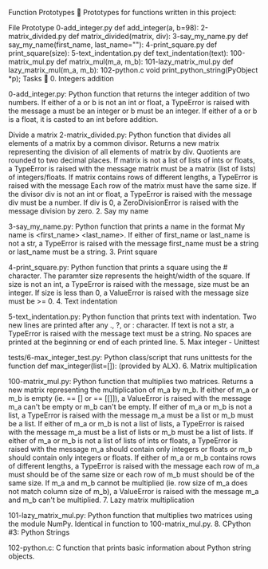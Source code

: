 Function Prototypes 💾 Prototypes for functions written in this project:

File Prototype 0-add_integer.py def add_integer(a, b=98): 2-matrix_divided.py def matrix_divided(matrix, div): 3-say_my_name.py def say_my_name(first_name, last_name=""): 4-print_square.py def print_square(size): 5-text_indentation.py def text_indentation(text): 100-matrix_mul.py def matrix_mul(m_a, m_b): 101-lazy_matrix_mul.py def lazy_matrix_mul(m_a, m_b): 102-python.c void print_python_string(PyObject *p); Tasks 📃 0. Integers addition

0-add_integer.py: Python function that returns the integer addition of two numbers. If either of a or b is not an int or float, a TypeError is raised with the message a must be an integer or b must be an integer. If either of a or b is a float, it is casted to an int before addition.

Divide a matrix
2-matrix_divided.py: Python function that divides all elements of a matrix by a common divisor. Returns a new matrix representing the division of all elements of matrix by div. Quotients are rounded to two decimal places. If matrix is not a list of lists of ints or floats, a TypeError is raised with the message matrix must be a matrix (list of lists) of integers/floats. If matrix contains rows of different lengths, a TypeError is raised with the message Each row of the matrix must have the same size. If the divisor div is not an int or float, a TypeError is raised with the message div must be a number. If div is 0, a ZeroDivisionError is raised with the message division by zero. 2. Say my name

3-say_my_name.py: Python function that prints a name in the format My name is <first_name> <last_name>. If either of first_name or last_name is not a str, a TypeError is raised with the message first_name must be a string or last_name must be a string. 3. Print square

4-print_square.py: Python function that prints a square using the # character. The paramter size represents the height/width of the square. If size is not an int, a TypeError is raised with the message, size must be an integer. If size is less than 0, a ValueError is raised with the message size must be >= 0. 4. Text indentation

5-text_indentation.py: Python function that prints text with indentation. Two new lines are printed after any ., ?, or : character. If text is not a str, a TypeError is raised with the message text must be a string. No spaces are printed at the beginning or end of each printed line. 5. Max integer - Unittest

tests/6-max_integer_test.py: Python class/script that runs unittests for the function def max_integer(list=[]): (provided by ALX). 6. Matrix multiplication

100-matrix_mul.py: Python function that multiplies two matrices. Returns a new matrix representing the multiplication of m_a by m_b. If either of m_a or m_b is empty (ie. == [] or == [[]]), a ValueError is raised with the message m_a can't be empty or m_b can't be empty. If either of m_a or m_b is not a list, a TypeError is raised with the message m_a must be a list or m_b must be a list. If either of m_a or m_b is not a list of lists, a TypeError is raised with the message m_a must be a list of lists or m_b must be a list of lists. If either of m_a or m_b is not a list of lists of ints or floats, a TypeError is raised with the message m_a should contain only integers or floats or m_b should contain only integers or floats. If either of m_a or m_b contains rows of different lengths, a TypeError is raised with the message each row of m_a must should be of the same size or each row of m_b must should be of the same size. If m_a and m_b cannot be multiplied (ie. row size of m_a does not match column size of m_b), a ValueError is raised with the message m_a and m_b can't be multiplied. 7. Lazy matrix multiplication

101-lazy_matrix_mul.py: Python function that multiplies two matrices using the module NumPy. Identical in function to 100-matrix_mul.py. 8. CPython #3: Python Strings

102-python.c: C function that prints basic information about Python string objects.



